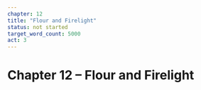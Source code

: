 ```yaml
---
chapter: 12
title: "Flour and Firelight"
status: not started
target_word_count: 5000
act: 3
---
```


# Chapter 12 – Flour and Firelight
